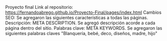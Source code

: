 Proyecto final
Link al repositorio: https://fernandoabrego.github.io/Proyecto-Final/pages/index.html
Cambios SEO: Se agregaron las siguientes características a todas las páginas.
Descripción: META DESCRIPTION. Se agregó descripción acorde a cada página dentro del sitio.
Palabras clave: META KEYWORDS. Se agregaron las siguientes palabras claves "Blanquería, bebé, deco, diseños, madre, hijo"
